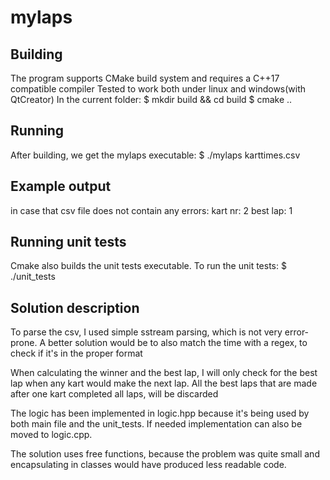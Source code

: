 # mylaps

## Building
The program supports CMake build system
and requires a C++17 compatible compiler
Tested to work both under linux and windows(with QtCreator)
In the current folder:
$ mkdir build && cd build
$ cmake ..

## Running
After building, we get the mylaps executable:
$ ./mylaps karttimes.csv

## Example output
in case that csv file does not contain any errors:
kart nr: 2 best lap: 1

## Running unit tests
Cmake also builds the unit tests executable.
To run the unit tests:
$ ./unit_tests

## Solution description
To parse the csv, I used simple sstream parsing, which is not very error-prone.
A better solution would be to also match the time with a regex, to check if it's in the proper format

When calculating the winner and the best lap, I will only check for the best lap when any kart would make 
the next lap. All the best laps that are made after one kart completed all laps, will be discarded

The logic has been implemented in logic.hpp because it's being used by both main file and the unit_tests.
If needed implementation can also be moved to logic.cpp. 

The solution uses free functions, because the problem was quite small and encapsulating in classes would have produced
less readable code.

